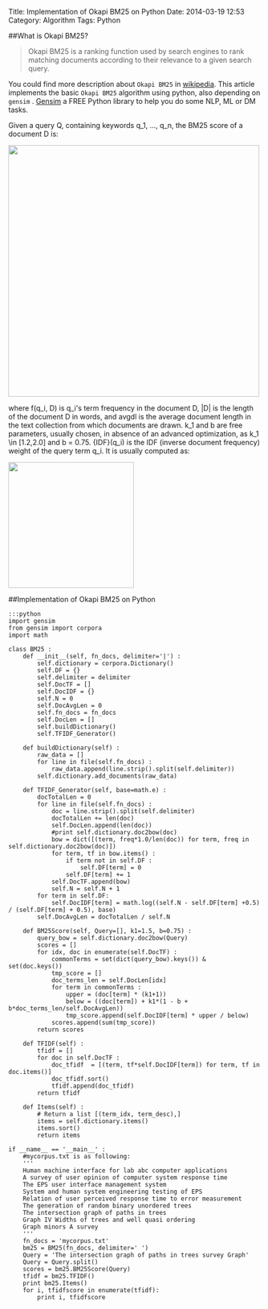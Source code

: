 Title: Implementation of Okapi BM25 on Python
Date: 2014-03-19 12:53
Category: Algorithm
Tags: Python

##What is Okapi BM25?
>Okapi BM25 is a ranking function used by search engines to rank matching documents according to their relevance to a given search query. 

You could find more description about <code>Okapi BM25</code> in [wikipedia](http://en.wikipedia.org/wiki/Okapi_BM25). This article implements the basic <code>Okapi BM25</code> algorithm using python, also depending on <code>gensim</code> . [Gensim](http://radimrehurek.com/gensim/) a FREE Python library to help you do some NLP, ML or DM tasks.

Given a query Q, containing keywords q_1, ..., q_n, the BM25 score of a document D is:

<img src="http://images.cnblogs.com/cnblogs_com/coser/561971/t_1.png" width="500px"/>

where f(q_i, D) is q_i's term frequency in the document D, |D| is the length of the document D in words, and avgdl is the average document length in the text collection from which documents are drawn. k_1 and b are free parameters, usually chosen, in absence of an advanced optimization, as k_1 \in [1.2,2.0] and b = 0.75. {IDF}(q_i) is the IDF (inverse document frequency) weight of the query term q_i. It is usually computed as:

<img src="http://images.cnblogs.com/cnblogs_com/coser/561971/t_2.png" width="250px"/>

##Implementation of Okapi BM25 on Python

    :::python
    import gensim
    from gensim import corpora
    import math

    class BM25 :
        def __init__(self, fn_docs, delimiter='|') :
            self.dictionary = corpora.Dictionary()
            self.DF = {}
            self.delimiter = delimiter
            self.DocTF = []
            self.DocIDF = {}
            self.N = 0
            self.DocAvgLen = 0
            self.fn_docs = fn_docs
            self.DocLen = []
            self.buildDictionary()
            self.TFIDF_Generator()
        
        def buildDictionary(self) :
            raw_data = []
            for line in file(self.fn_docs) :
                raw_data.append(line.strip().split(self.delimiter))
            self.dictionary.add_documents(raw_data)

        def TFIDF_Generator(self, base=math.e) :
            docTotalLen = 0
            for line in file(self.fn_docs) :
                doc = line.strip().split(self.delimiter)
                docTotalLen += len(doc)
                self.DocLen.append(len(doc))
                #print self.dictionary.doc2bow(doc)
                bow = dict([(term, freq*1.0/len(doc)) for term, freq in self.dictionary.doc2bow(doc)])
                for term, tf in bow.items() :
                    if term not in self.DF :
                        self.DF[term] = 0
                    self.DF[term] += 1
                self.DocTF.append(bow)
                self.N = self.N + 1
            for term in self.DF:
                self.DocIDF[term] = math.log((self.N - self.DF[term] +0.5) / (self.DF[term] + 0.5), base)
            self.DocAvgLen = docTotalLen / self.N 

        def BM25Score(self, Query=[], k1=1.5, b=0.75) :
            query_bow = self.dictionary.doc2bow(Query)
            scores = []
            for idx, doc in enumerate(self.DocTF) :
                commonTerms = set(dict(query_bow).keys()) & set(doc.keys())
                tmp_score = []
                doc_terms_len = self.DocLen[idx]
                for term in commonTerms :
                    upper = (doc[term] * (k1+1))
                    below = ((doc[term]) + k1*(1 - b + b*doc_terms_len/self.DocAvgLen))
                    tmp_score.append(self.DocIDF[term] * upper / below)
                scores.append(sum(tmp_score))
            return scores

        def TFIDF(self) :
            tfidf = []
            for doc in self.DocTF :
                doc_tfidf  = [(term, tf*self.DocIDF[term]) for term, tf in doc.items()]
                doc_tfidf.sort()
                tfidf.append(doc_tfidf)
            return tfidf

        def Items(self) :
            # Return a list [(term_idx, term_desc),]
            items = self.dictionary.items()
            items.sort()
            return items

    if __name__ == '__main__' :
        #mycorpus.txt is as following:
        '''
        Human machine interface for lab abc computer applications
        A survey of user opinion of computer system response time
        The EPS user interface management system
        System and human system engineering testing of EPS
        Relation of user perceived response time to error measurement
        The generation of random binary unordered trees
        The intersection graph of paths in trees
        Graph IV Widths of trees and well quasi ordering
        Graph minors A survey
        '''
        fn_docs = 'mycorpus.txt'
        bm25 = BM25(fn_docs, delimiter=' ')
        Query = 'The intersection graph of paths in trees survey Graph'
        Query = Query.split()
        scores = bm25.BM25Score(Query)
        tfidf = bm25.TFIDF()
        print bm25.Items()
        for i, tfidfscore in enumerate(tfidf):
            print i, tfidfscore
